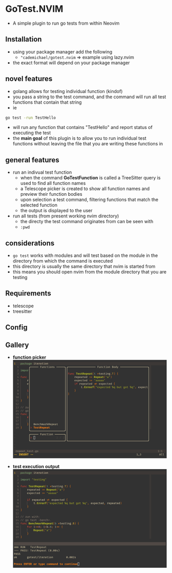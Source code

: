 # GoTest.NVIM

- A simple plugin to run go tests from within Neovim

## Installation 

- using your package manager add the following
    - `"cademichael/gotest.nvim` => example using lazy.nvim
- the exact format will depend on your package manager

## novel features

- golang allows for testing individual function (kindof)
- you pass a string to the test command, and the command will run all test functions that contain that string
- ie
```sh
go test -run TestHello
```
- will run any function that contains "TestHello" and report status of executing the test
- the **main goal** of this plugin is to allow you to run individual test functions without leaving the file that you are writing these functions in

## general features

- run an indivual test function
    - when the command **GoTestFunction** is called a TreeSitter query is used to find all function names
    - a Telescope picker is created to show all function names and preview their function bodies
    - upon selection a test command, filtering functions that match the selected function
    - the output is displayed to the user
- run all tests (from present working nvim directory)
    - the directy the test command originates from can be seen with 
    - `:pwd`

## considerations

- `go test` works with modules and will test based on the module in the directory from which the command is executed
- this directory is usually the same directory that nvim is started from
- this means you should open nvim from the module directory that you are testing

## Requirements

- telescope
- treesitter

## Config

## Gallery

- **function picker**
![picker](./demo/picker.png)

- **test execution output**
![output](./demo/output.png)
